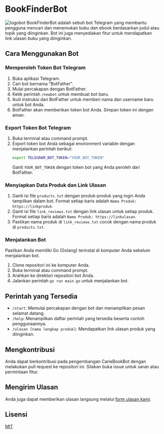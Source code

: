 # BookFinderBot
![logobot](https://github.com/1amkaizen/BookFinderBot/)
BookFinderBot adalah sebuh bot Telegram yang membantu pengguna mencari dan menemukan buku dan ebook berdasarkan judul atau topik yang diinginkan. Bot ini juga menyediakan fitur untuk mendapatkan link ulasan buku yang diinginkan.

## Cara Menggunakan Bot

### Memperoleh Token Bot Telegram

1. Buka aplikasi Telegram.
2. Cari bot bernama "BotFather".
3. Mulai percakapan dengan BotFather.
4. Ketik perintah `/newbot` untuk membuat bot baru.
5. Ikuti instruksi dari BotFather untuk memberi nama dan username baru untuk bot Anda.
6. BotFather akan memberikan token bot Anda. Simpan token ini dengan aman.

### Export Token Bot Telegram

1. Buka terminal atau command prompt.
2. Export token bot Anda sebagai environment variable dengan menjalankan perintah berikut:
    ```bash
    export TELEGRAM_BOT_TOKEN="YOUR_BOT_TOKEN"
    ```
   Ganti `YOUR_BOT_TOKEN` dengan token bot yang Anda peroleh dari BotFather.

### Menyiapkan Data Produk dan Link Ulasan

1. Ganti isi file `products.txt` dengan produk-produk yang ingin Anda tampilkan dalam bot. Format setiap baris adalah `Nama Produk: https://linkproduk`.
2. Ganti isi file `link_reviews.txt` dengan link ulasan untuk setiap produk. Format setiap baris adalah `Nama Produk: https://linkulasan`.
3. Pastikan nama produk di `link_reviews.txt` cocok dengan nama produk di `products.txt`.

### Menjalankan Bot

Pastikan Anda memiliki Go (Golang) terinstal di komputer Anda sebelum menjalankan bot.

1. Clone repositori ini ke komputer Anda.
2. Buka terminal atau command prompt.
3. Arahkan ke direktori repositori bot Anda.
4. Jalankan perintah `go run main.go` untuk menjalankan bot.

## Perintah yang Tersedia

- `/start`: Memulai percakapan dengan bot dan menampilkan pesan selamat datang.
- `/help`: Menampilkan daftar perintah yang tersedia beserta contoh penggunaannya.
- `/ulasan [nama lengkap produk]`: Mendapatkan link ulasan produk yang diinginkan.

## Mengkontribusi

Anda dapat berkontribusi pada pengembangan CarieBookBot dengan melakukan pull request ke repositori ini. Silakan buka issue untuk saran atau permintaan fitur.

## Mengirim Ulasan

Anda juga dapat memberikan ulasan langsung melalui [form ulasan kami](https://aigoretech.rf.gd/kirim-ulasan).

## Lisensi

[MIT](LICENSE)
